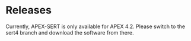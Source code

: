 # Releases
Currently, APEX-SERT is only available for APEX 4.2.  Please switch to the sert4 branch and download the software from there.